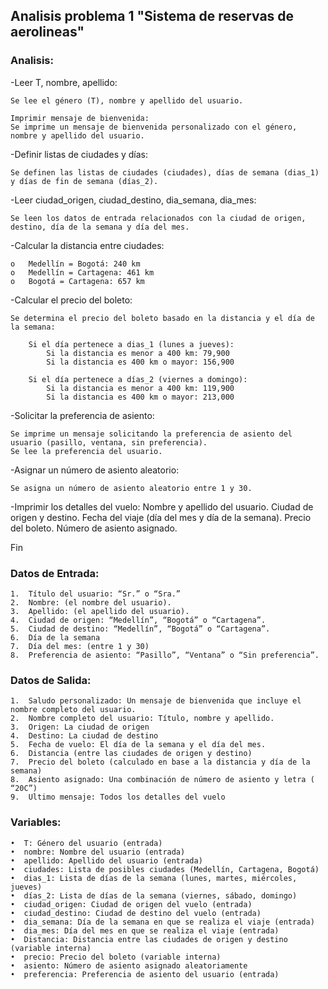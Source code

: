 ## Analisis problema 1 "Sistema de reservas de aerolineas"

### Analisis:
-Leer T, nombre, apellido:

    Se lee el género (T), nombre y apellido del usuario.

    Imprimir mensaje de bienvenida:
    Se imprime un mensaje de bienvenida personalizado con el género, nombre y apellido del usuario.

-Definir listas de ciudades y días:

    Se definen las listas de ciudades (ciudades), días de semana (dias_1) y días de fin de semana (días_2).

-Leer ciudad_origen, ciudad_destino, dia_semana, dia_mes:

    Se leen los datos de entrada relacionados con la ciudad de origen, destino, día de la semana y día del mes.

-Calcular la distancia entre ciudades:
```Según la combinación de ciudad_origen y ciudad_destino, se asigna un valor a la variable Distancia. Las combinaciones posibles son:
o	Medellín = Bogotá: 240 km
o	Medellín = Cartagena: 461 km
o	Bogotá = Cartagena: 657 km
```
-Calcular el precio del boleto:

    Se determina el precio del boleto basado en la distancia y el día de la semana:

        Si el día pertenece a dias_1 (lunes a jueves):
            Si la distancia es menor a 400 km: 79,900
            Si la distancia es 400 km o mayor: 156,900

        Si el día pertenece a días_2 (viernes a domingo):
            Si la distancia es menor a 400 km: 119,900
            Si la distancia es 400 km o mayor: 213,000

-Solicitar la preferencia de asiento:

    Se imprime un mensaje solicitando la preferencia de asiento del usuario (pasillo, ventana, sin preferencia).
    Se lee la preferencia del usuario.

-Asignar un número de asiento aleatorio:

    Se asigna un número de asiento aleatorio entre 1 y 30.

-Imprimir los detalles del vuelo:
Nombre y apellido del usuario.
Ciudad de origen y destino.
Fecha del viaje (día del mes y día de la semana).
Precio del boleto.
Número de asiento asignado.

Fin 


### Datos de Entrada:
	1.	Título del usuario: “Sr.” o “Sra.”
	2.	Nombre: (el nombre del usuario).
	3.	Apellido: (el apellido del usuario).
	4.	Ciudad de origen: “Medellín”, “Bogotá” o “Cartagena”.
	5.	Ciudad de destino: “Medellín”, “Bogotá” o “Cartagena”.
	6.	Día de la semana 
	7.	Día del mes: (entre 1 y 30)
	8.	Preferencia de asiento: “Pasillo”, “Ventana” o “Sin preferencia”.

### Datos de Salida:
	1.	Saludo personalizado: Un mensaje de bienvenida que incluye el nombre completo del usuario.
	2.	Nombre completo del usuario: Título, nombre y apellido.
	3.	Origen: La ciudad de origen 
	4.	Destino: La ciudad de destino 
	5.	Fecha de vuelo: El día de la semana y el día del mes.
	6.	Distancia (entre las ciudades de origen y destino) 
	7.	Precio del boleto (calculado en base a la distancia y día de la semana)
	8.	Asiento asignado: Una combinación de número de asiento y letra ( “20C”)
    9.  Ultimo mensaje: Todos los detalles del vuelo 
 


### Variables: 
```
•  T: Género del usuario (entrada)
•  nombre: Nombre del usuario (entrada)
•  apellido: Apellido del usuario (entrada)
•  ciudades: Lista de posibles ciudades (Medellín, Cartagena, Bogotá) 
•  dias_1: Lista de días de la semana (lunes, martes, miércoles, jueves) 
•  días_2: Lista de días de la semana (viernes, sábado, domingo) 
•  ciudad_origen: Ciudad de origen del vuelo (entrada)
•  ciudad_destino: Ciudad de destino del vuelo (entrada)
•  dia_semana: Día de la semana en que se realiza el viaje (entrada)
•  dia_mes: Día del mes en que se realiza el viaje (entrada)
•  Distancia: Distancia entre las ciudades de origen y destino (variable interna)
•  precio: Precio del boleto (variable interna)
•  asiento: Número de asiento asignado aleatoriamente 
•  preferencia: Preferencia de asiento del usuario (entrada)
